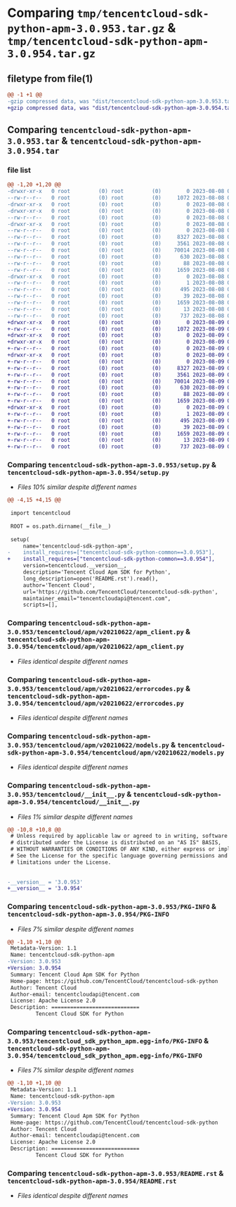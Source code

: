 # Comparing `tmp/tencentcloud-sdk-python-apm-3.0.953.tar.gz` & `tmp/tencentcloud-sdk-python-apm-3.0.954.tar.gz`

## filetype from file(1)

```diff
@@ -1 +1 @@
-gzip compressed data, was "dist/tencentcloud-sdk-python-apm-3.0.953.tar", last modified: Tue Aug  8 00:17:45 2023, max compression
+gzip compressed data, was "dist/tencentcloud-sdk-python-apm-3.0.954.tar", last modified: Wed Aug  9 00:18:00 2023, max compression
```

## Comparing `tencentcloud-sdk-python-apm-3.0.953.tar` & `tencentcloud-sdk-python-apm-3.0.954.tar`

### file list

```diff
@@ -1,20 +1,20 @@
-drwxr-xr-x   0 root         (0) root         (0)        0 2023-08-08 00:17:45.000000 tencentcloud-sdk-python-apm-3.0.953/
--rw-r--r--   0 root         (0) root         (0)     1072 2023-08-08 00:17:45.000000 tencentcloud-sdk-python-apm-3.0.953/setup.py
-drwxr-xr-x   0 root         (0) root         (0)        0 2023-08-08 00:17:45.000000 tencentcloud-sdk-python-apm-3.0.953/tencentcloud/
-drwxr-xr-x   0 root         (0) root         (0)        0 2023-08-08 00:17:45.000000 tencentcloud-sdk-python-apm-3.0.953/tencentcloud/apm/
--rw-r--r--   0 root         (0) root         (0)        0 2023-08-08 00:17:45.000000 tencentcloud-sdk-python-apm-3.0.953/tencentcloud/apm/__init__.py
-drwxr-xr-x   0 root         (0) root         (0)        0 2023-08-08 00:17:45.000000 tencentcloud-sdk-python-apm-3.0.953/tencentcloud/apm/v20210622/
--rw-r--r--   0 root         (0) root         (0)        0 2023-08-08 00:17:45.000000 tencentcloud-sdk-python-apm-3.0.953/tencentcloud/apm/v20210622/__init__.py
--rw-r--r--   0 root         (0) root         (0)     8327 2023-08-08 00:17:45.000000 tencentcloud-sdk-python-apm-3.0.953/tencentcloud/apm/v20210622/apm_client.py
--rw-r--r--   0 root         (0) root         (0)     3561 2023-08-08 00:17:45.000000 tencentcloud-sdk-python-apm-3.0.953/tencentcloud/apm/v20210622/errorcodes.py
--rw-r--r--   0 root         (0) root         (0)    70014 2023-08-08 00:17:45.000000 tencentcloud-sdk-python-apm-3.0.953/tencentcloud/apm/v20210622/models.py
--rw-r--r--   0 root         (0) root         (0)      630 2023-08-08 00:17:45.000000 tencentcloud-sdk-python-apm-3.0.953/tencentcloud/__init__.py
--rw-r--r--   0 root         (0) root         (0)       88 2023-08-08 00:17:45.000000 tencentcloud-sdk-python-apm-3.0.953/setup.cfg
--rw-r--r--   0 root         (0) root         (0)     1659 2023-08-08 00:17:45.000000 tencentcloud-sdk-python-apm-3.0.953/PKG-INFO
-drwxr-xr-x   0 root         (0) root         (0)        0 2023-08-08 00:17:45.000000 tencentcloud-sdk-python-apm-3.0.953/tencentcloud_sdk_python_apm.egg-info/
--rw-r--r--   0 root         (0) root         (0)        1 2023-08-08 00:17:45.000000 tencentcloud-sdk-python-apm-3.0.953/tencentcloud_sdk_python_apm.egg-info/dependency_links.txt
--rw-r--r--   0 root         (0) root         (0)      495 2023-08-08 00:17:45.000000 tencentcloud-sdk-python-apm-3.0.953/tencentcloud_sdk_python_apm.egg-info/SOURCES.txt
--rw-r--r--   0 root         (0) root         (0)       39 2023-08-08 00:17:45.000000 tencentcloud-sdk-python-apm-3.0.953/tencentcloud_sdk_python_apm.egg-info/requires.txt
--rw-r--r--   0 root         (0) root         (0)     1659 2023-08-08 00:17:45.000000 tencentcloud-sdk-python-apm-3.0.953/tencentcloud_sdk_python_apm.egg-info/PKG-INFO
--rw-r--r--   0 root         (0) root         (0)       13 2023-08-08 00:17:45.000000 tencentcloud-sdk-python-apm-3.0.953/tencentcloud_sdk_python_apm.egg-info/top_level.txt
--rw-r--r--   0 root         (0) root         (0)      737 2023-08-08 00:17:45.000000 tencentcloud-sdk-python-apm-3.0.953/README.rst
+drwxr-xr-x   0 root         (0) root         (0)        0 2023-08-09 00:18:00.000000 tencentcloud-sdk-python-apm-3.0.954/
+-rw-r--r--   0 root         (0) root         (0)     1072 2023-08-09 00:18:00.000000 tencentcloud-sdk-python-apm-3.0.954/setup.py
+drwxr-xr-x   0 root         (0) root         (0)        0 2023-08-09 00:18:00.000000 tencentcloud-sdk-python-apm-3.0.954/tencentcloud/
+drwxr-xr-x   0 root         (0) root         (0)        0 2023-08-09 00:18:00.000000 tencentcloud-sdk-python-apm-3.0.954/tencentcloud/apm/
+-rw-r--r--   0 root         (0) root         (0)        0 2023-08-09 00:18:00.000000 tencentcloud-sdk-python-apm-3.0.954/tencentcloud/apm/__init__.py
+drwxr-xr-x   0 root         (0) root         (0)        0 2023-08-09 00:18:00.000000 tencentcloud-sdk-python-apm-3.0.954/tencentcloud/apm/v20210622/
+-rw-r--r--   0 root         (0) root         (0)        0 2023-08-09 00:18:00.000000 tencentcloud-sdk-python-apm-3.0.954/tencentcloud/apm/v20210622/__init__.py
+-rw-r--r--   0 root         (0) root         (0)     8327 2023-08-09 00:18:00.000000 tencentcloud-sdk-python-apm-3.0.954/tencentcloud/apm/v20210622/apm_client.py
+-rw-r--r--   0 root         (0) root         (0)     3561 2023-08-09 00:18:00.000000 tencentcloud-sdk-python-apm-3.0.954/tencentcloud/apm/v20210622/errorcodes.py
+-rw-r--r--   0 root         (0) root         (0)    70014 2023-08-09 00:18:00.000000 tencentcloud-sdk-python-apm-3.0.954/tencentcloud/apm/v20210622/models.py
+-rw-r--r--   0 root         (0) root         (0)      630 2023-08-09 00:18:00.000000 tencentcloud-sdk-python-apm-3.0.954/tencentcloud/__init__.py
+-rw-r--r--   0 root         (0) root         (0)       88 2023-08-09 00:18:00.000000 tencentcloud-sdk-python-apm-3.0.954/setup.cfg
+-rw-r--r--   0 root         (0) root         (0)     1659 2023-08-09 00:18:00.000000 tencentcloud-sdk-python-apm-3.0.954/PKG-INFO
+drwxr-xr-x   0 root         (0) root         (0)        0 2023-08-09 00:18:00.000000 tencentcloud-sdk-python-apm-3.0.954/tencentcloud_sdk_python_apm.egg-info/
+-rw-r--r--   0 root         (0) root         (0)        1 2023-08-09 00:18:00.000000 tencentcloud-sdk-python-apm-3.0.954/tencentcloud_sdk_python_apm.egg-info/dependency_links.txt
+-rw-r--r--   0 root         (0) root         (0)      495 2023-08-09 00:18:00.000000 tencentcloud-sdk-python-apm-3.0.954/tencentcloud_sdk_python_apm.egg-info/SOURCES.txt
+-rw-r--r--   0 root         (0) root         (0)       39 2023-08-09 00:18:00.000000 tencentcloud-sdk-python-apm-3.0.954/tencentcloud_sdk_python_apm.egg-info/requires.txt
+-rw-r--r--   0 root         (0) root         (0)     1659 2023-08-09 00:18:00.000000 tencentcloud-sdk-python-apm-3.0.954/tencentcloud_sdk_python_apm.egg-info/PKG-INFO
+-rw-r--r--   0 root         (0) root         (0)       13 2023-08-09 00:18:00.000000 tencentcloud-sdk-python-apm-3.0.954/tencentcloud_sdk_python_apm.egg-info/top_level.txt
+-rw-r--r--   0 root         (0) root         (0)      737 2023-08-09 00:18:00.000000 tencentcloud-sdk-python-apm-3.0.954/README.rst
```

### Comparing `tencentcloud-sdk-python-apm-3.0.953/setup.py` & `tencentcloud-sdk-python-apm-3.0.954/setup.py`

 * *Files 10% similar despite different names*

```diff
@@ -4,15 +4,15 @@
 
 import tencentcloud
 
 ROOT = os.path.dirname(__file__)
 
 setup(
     name='tencentcloud-sdk-python-apm',
-    install_requires=["tencentcloud-sdk-python-common==3.0.953"],
+    install_requires=["tencentcloud-sdk-python-common==3.0.954"],
     version=tencentcloud.__version__,
     description='Tencent Cloud Apm SDK for Python',
     long_description=open('README.rst').read(),
     author='Tencent Cloud',
     url='https://github.com/TencentCloud/tencentcloud-sdk-python',
     maintainer_email="tencentcloudapi@tencent.com",
     scripts=[],
```

### Comparing `tencentcloud-sdk-python-apm-3.0.953/tencentcloud/apm/v20210622/apm_client.py` & `tencentcloud-sdk-python-apm-3.0.954/tencentcloud/apm/v20210622/apm_client.py`

 * *Files identical despite different names*

### Comparing `tencentcloud-sdk-python-apm-3.0.953/tencentcloud/apm/v20210622/errorcodes.py` & `tencentcloud-sdk-python-apm-3.0.954/tencentcloud/apm/v20210622/errorcodes.py`

 * *Files identical despite different names*

### Comparing `tencentcloud-sdk-python-apm-3.0.953/tencentcloud/apm/v20210622/models.py` & `tencentcloud-sdk-python-apm-3.0.954/tencentcloud/apm/v20210622/models.py`

 * *Files identical despite different names*

### Comparing `tencentcloud-sdk-python-apm-3.0.953/tencentcloud/__init__.py` & `tencentcloud-sdk-python-apm-3.0.954/tencentcloud/__init__.py`

 * *Files 1% similar despite different names*

```diff
@@ -10,8 +10,8 @@
 # Unless required by applicable law or agreed to in writing, software
 # distributed under the License is distributed on an "AS IS" BASIS,
 # WITHOUT WARRANTIES OR CONDITIONS OF ANY KIND, either express or implied.
 # See the License for the specific language governing permissions and
 # limitations under the License.
 
 
-__version__ = '3.0.953'
+__version__ = '3.0.954'
```

### Comparing `tencentcloud-sdk-python-apm-3.0.953/PKG-INFO` & `tencentcloud-sdk-python-apm-3.0.954/PKG-INFO`

 * *Files 7% similar despite different names*

```diff
@@ -1,10 +1,10 @@
 Metadata-Version: 1.1
 Name: tencentcloud-sdk-python-apm
-Version: 3.0.953
+Version: 3.0.954
 Summary: Tencent Cloud Apm SDK for Python
 Home-page: https://github.com/TencentCloud/tencentcloud-sdk-python
 Author: Tencent Cloud
 Author-email: tencentcloudapi@tencent.com
 License: Apache License 2.0
 Description: ============================
         Tencent Cloud SDK for Python
```

### Comparing `tencentcloud-sdk-python-apm-3.0.953/tencentcloud_sdk_python_apm.egg-info/PKG-INFO` & `tencentcloud-sdk-python-apm-3.0.954/tencentcloud_sdk_python_apm.egg-info/PKG-INFO`

 * *Files 7% similar despite different names*

```diff
@@ -1,10 +1,10 @@
 Metadata-Version: 1.1
 Name: tencentcloud-sdk-python-apm
-Version: 3.0.953
+Version: 3.0.954
 Summary: Tencent Cloud Apm SDK for Python
 Home-page: https://github.com/TencentCloud/tencentcloud-sdk-python
 Author: Tencent Cloud
 Author-email: tencentcloudapi@tencent.com
 License: Apache License 2.0
 Description: ============================
         Tencent Cloud SDK for Python
```

### Comparing `tencentcloud-sdk-python-apm-3.0.953/README.rst` & `tencentcloud-sdk-python-apm-3.0.954/README.rst`

 * *Files identical despite different names*

